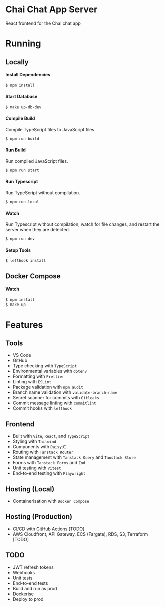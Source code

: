 # Chai Chat App Server

React frontend for the Chai chat app

# Running

## Locally

#### Install Dependencies

```bash
$ npm install
```

#### Start Database

```sh
$ make up-db-dev
```

#### Compile Build

Compile TypeScript files to JavaScript files.

```bash
$ npm run build
```

#### Run Build

Run compiled JavaScript files.

```bash
$ npm run start
```

#### Run Typescript

Run TypeScript without compilation.

```bash
$ npm run local
```

#### Watch

Run Typescript without compilation, watch for file changes, and restart the server when they are detected.

```bash
$ npm run dev
```

#### Setup Tools

```sh
$ lefthook install
```

## Docker Compose

#### Watch

```sh
$ npm install
$ make up
```

# Features

## Tools

- VS Code
- GitHub
- Type checking with `TypeScript`
- Environmental variables with `dotenv`
- Formatting with `Prettier`
- Linting with `ESLint`
- Package validation with `npm audit`
- Branch name validation with `validate-branch-name`
- Secret scanner for commits with `Gitleaks`
- Commit message linting with `commitlint`
- Commit hooks with `lefthook`

## Frontend

- Built with `Vite`, `React`, and `TypeScript`
- Styling with `Tailwind`
- Components with `DaisyUI`
- Routing with `Tanstack Router`
- State management with `Tanstack Query` and `Tanstack Store`
- Forms with `Tanstack Forms` and `Zod`
- Unit testing with `Vitest`
- End-to-end testing with `Playwright`

## Hosting (Local)

- Containerisation with `Docker Compose`

## Hosting (Production)

- CI/CD with GitHub Actions [TODO]
- AWS Cloudfront, API Gateway, ECS (Fargate), RDS, S3, Terraform [TODO]

## TODO

- JWT refresh tokens
- Webhooks
- Unit tests
- End-to-end tests
- Build and run as prod
- Dockerise
- Deploy to prod
